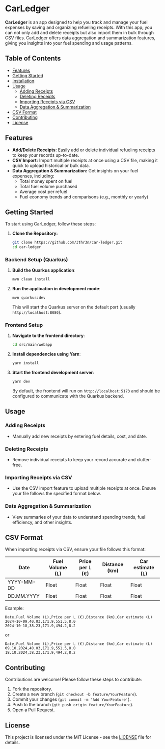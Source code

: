 # CarLedger

**CarLedger** is an app designed to help you track and manage your fuel expenses by saving and organizing
refueling receipts. With this app, you can not only add and delete receipts but also import them in bulk through CSV
files. CarLedger offers data aggregation and summarization features, giving you insights into your fuel
spending and usage patterns.

## Table of Contents

- [Features](#features)
- [Getting Started](#getting-started)
- [Installation](#installation)
- [Usage](#usage)
    - [Adding Receipts](#adding-receipts)
    - [Deleting Receipts](#deleting-receipts)
    - [Importing Receipts via CSV](#importing-receipts-via-csv)
    - [Data Aggregation & Summarization](#data-aggregation--summarization)
- [CSV Format](#csv-format)
- [Contributing](#contributing)
- [License](#license)

## Features

- **Add/Delete Receipts:** Easily add or delete individual refueling receipts to keep your records up-to-date.
- **CSV Import:** Import multiple receipts at once using a CSV file, making it quick to upload historical or bulk data.
- **Data Aggregation & Summarization:** Get insights on your fuel expenses, including:
    - Total money spent on fuel
    - Total fuel volume purchased
    - Average cost per refuel
    - Fuel economy trends and comparisons (e.g., monthly or yearly)

## Getting Started

To start using CarLedger, follow these steps:

1. **Clone the Repository:**
   ```bash
   git clone https://github.com/3thr3n/car-ledger.git
   cd car-ledger
   ```

### Backend Setup (Quarkus)

1. **Build the Quarkus application**:
   ```bash
   mvn clean install
   ```

2. **Run the application in development mode**:
   ```bash
   mvn quarkus:dev
   ```

   This will start the Quarkus server on the default port (usually `http://localhost:8080`).

### Frontend Setup

1. **Navigate to the frontend directory**:
   ```bash
   cd src/main/webapp
   ```

2. **Install dependencies using Yarn**:
   ```bash
   yarn install
   ```

3. **Start the frontend development server**:
   ```bash
   yarn dev
   ```

   By default, the frontend will run on `http://localhost:5173` and should be configured to communicate with the Quarkus
   backend.

## Usage

### Adding Receipts

- Manually add new receipts by entering fuel details, cost, and date.

### Deleting Receipts

- Remove individual receipts to keep your record accurate and clutter-free.

### Importing Receipts via CSV

- Use the CSV import feature to upload multiple receipts at once. Ensure your file follows the specified format below.

### Data Aggregation & Summarization

- View summaries of your data to understand spending trends, fuel efficiency, and other insights.

## CSV Format

When importing receipts via CSV, ensure your file follows this format:

| Date       | Fuel Volume (L) | Price per L (€) | Distance (km) | Car estimate (L) |
|------------|-----------------|-----------------|---------------|------------------|
| YYYY-MM-DD | Float           | Float           | Float         | Float            |
| DD.MM.YYYY | Float           | Float           | Float         | Float            |

Example:

```csv
Date,Fuel Volume (L),Price per L (€),Distance (km),Car estimate (L)
2024-10-09,40.03,171.9,551.5,8.0
2024-10-18,38.23,171.9,494.2,8.2
```

or

```
Date,Fuel Volume (L),Price per L (€),Distance (km),Car estimate (L)
09.10.2024,40.03,171.9,551.5,8.0
18.10.2024,38.23,171.9,494.2,8.2
```

## Contributing

Contributions are welcome! Please follow these steps to contribute:

1. Fork the repository.
2. Create a new branch (`git checkout -b feature/YourFeature`).
3. Commit your changes (`git commit -m 'Add YourFeature'`).
4. Push to the branch (`git push origin feature/YourFeature`).
5. Open a Pull Request.

## License

This project is licensed under the MIT License - see the [LICENSE](LICENSE) file for details.
